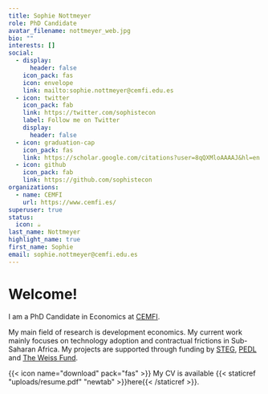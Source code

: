 ```yaml
---
title: Sophie Nottmeyer
role: PhD Candidate
avatar_filename: nottmeyer_web.jpg
bio: ""
interests: []
social:
  - display:
      header: false
    icon_pack: fas
    icon: envelope
    link: mailto:sophie.nottmeyer@cemfi.edu.es
  - icon: twitter
    icon_pack: fab
    link: https://twitter.com/sophistecon
    label: Follow me on Twitter
    display:
      header: false
  - icon: graduation-cap
    icon_pack: fas
    link: https://scholar.google.com/citations?user=8qQXMloAAAAJ&hl=en
  - icon: github
    icon_pack: fab
    link: https://github.com/sophistecon
organizations:
  - name: CEMFI
    url: https://www.cemfi.es/
superuser: true
status:
  icon: ☕️
last_name: Nottmeyer
highlight_name: true
first_name: Sophie
email: sophie.nottmeyer@cemfi.edu.es
---
```

# Welcome!

I am a PhD Candidate in Economics at [CEMFI](https://www.cemfi.es).

My main field of research is development economics. My current work mainly focuses on technology adoption and contractual frictions in Sub-Saharan Africa. My projects are supported through funding by [STEG](https://steg.cepr.org/), [PEDL](https://pedl.cepr.org/) and [The Weiss Fund](https://bfi.uchicago.edu/the-weiss-fund/).

{{< icon name="download" pack="fas" >}} My CV is available {{< staticref "uploads/resume.pdf" "newtab" >}}here{{< /staticref >}}.